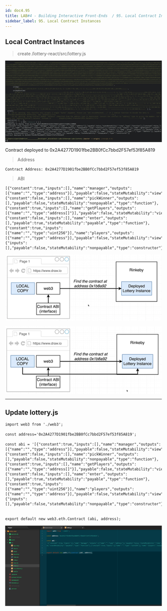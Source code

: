 ```yaml
---
id: doc4.95
title: LAB#4 - Building Interactive Front-Ends  / 95. Local Contract Instances
sidebar_label: 95. Local Contract Instances
---
```


## Local Contract Instances

> create /lottery-react/src/lottery.js


![alt text](.\assets\Imagem95_1.jpg)


Contract deployed to 0x2A4277D1901fbe2BB0fCc7bbd2F57ef53f85A819

> Address

~~~
Contract Address: 0x2A4277D1901fbe2BB0fCc7bbd2F57ef53f85A819
~~~

> ABI

~~~
[{"constant":true,"inputs":[],"name":"manager","outputs":[{"name":"","type":"address"}],"payable":false,"stateMutability":"view","type":"function"},{"constant":false,"inputs":[],"name":"pickWinner","outputs":[],"payable":false,"stateMutability":"nonpayable","type":"function"},{"constant":true,"inputs":[],"name":"getPlayers","outputs":[{"name":"","type":"address[]"}],"payable":false,"stateMutability":"view","type":"function"},{"constant":false,"inputs":[],"name":"enter","outputs":[],"payable":true,"stateMutability":"payable","type":"function"},{"constant":true,"inputs":[{"name":"","type":"uint256"}],"name":"players","outputs":[{"name":"","type":"address"}],"payable":false,"stateMutability":"view","type":"function"},{"inputs":[],"payable":false,"stateMutability":"nonpayable","type":"constructor"}]
~~~


![alt text](.\assets\Imagem95_2.jpg)



![alt text](.\assets\Imagem95_3.jpg)


---

## Update lottery.js

~~~
import web3 from './web3';

const address='0x2A4277D1901fbe2BB0fCc7bbd2F57ef53f85A819';

const abi = '[{"constant":true,"inputs":[],"name":"manager","outputs":[{"name":"","type":"address"}],"payable":false,"stateMutability":"view","type":"function"},{"constant":false,"inputs":[],"name":"pickWinner","outputs":[],"payable":false,"stateMutability":"nonpayable","type":"function"},{"constant":true,"inputs":[],"name":"getPlayers","outputs":[{"name":"","type":"address[]"}],"payable":false,"stateMutability":"view","type":"function"},{"constant":false,"inputs":[],"name":"enter","outputs":[],"payable":true,"stateMutability":"payable","type":"function"},{"constant":true,"inputs":[{"name":"","type":"uint256"}],"name":"players","outputs":[{"name":"","type":"address"}],"payable":false,"stateMutability":"view","type":"function"},{"inputs":[],"payable":false,"stateMutability":"nonpayable","type":"constructor"}]';


export default new web3.eth.Contract (abi, address);

~~~

![alt text](.\assets\Imagem95_4.jpg)
